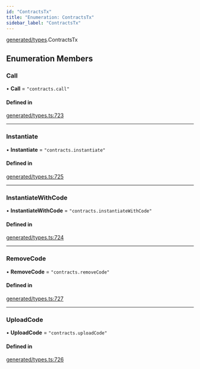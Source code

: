 ```yaml
---
id: "ContractsTx"
title: "Enumeration: ContractsTx"
sidebar_label: "ContractsTx"
---
```


[generated/types](../../../../modules/Generated/Types/Types.md).ContractsTx

## Enumeration Members

### Call

• **Call** = ``"contracts.call"``

#### Defined in

[generated/types.ts:723](https://github.com/PolymeshAssociation/polymesh-sdk/blob/31fdce23/src/generated/types.ts#L723)

___

### Instantiate

• **Instantiate** = ``"contracts.instantiate"``

#### Defined in

[generated/types.ts:725](https://github.com/PolymeshAssociation/polymesh-sdk/blob/31fdce23/src/generated/types.ts#L725)

___

### InstantiateWithCode

• **InstantiateWithCode** = ``"contracts.instantiateWithCode"``

#### Defined in

[generated/types.ts:724](https://github.com/PolymeshAssociation/polymesh-sdk/blob/31fdce23/src/generated/types.ts#L724)

___

### RemoveCode

• **RemoveCode** = ``"contracts.removeCode"``

#### Defined in

[generated/types.ts:727](https://github.com/PolymeshAssociation/polymesh-sdk/blob/31fdce23/src/generated/types.ts#L727)

___

### UploadCode

• **UploadCode** = ``"contracts.uploadCode"``

#### Defined in

[generated/types.ts:726](https://github.com/PolymeshAssociation/polymesh-sdk/blob/31fdce23/src/generated/types.ts#L726)
